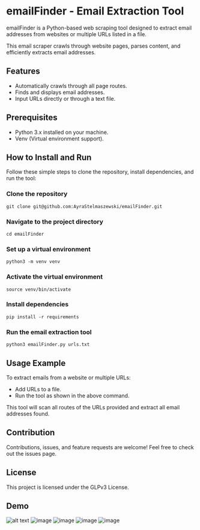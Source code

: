 # emailFinder - Email Extraction Tool
emailFinder is a Python-based web scraping tool designed to extract email addresses from websites or multiple URLs listed in a file. 

This email scraper crawls through website pages, parses content, and efficiently extracts email addresses.

## Features
- Automatically crawls through all page routes.
- Finds and displays email addresses.
- Input URLs directly or through a text file.

## Prerequisites
- Python 3.x installed on your machine.
- Venv (Virtual environment support).

  
## How to Install and Run

Follow these simple steps to clone the repository, install dependencies, and run the tool:

### Clone the repository
```
git clone git@github.com:AyraStelmaszewski/emailFinder.git
```

### Navigate to the project directory
```
cd emailFinder
```

### Set up a virtual environment

```
python3 -m venv venv
```

### Activate the virtual environment
```
source venv/bin/activate
```

### Install dependencies
```
pip install -r requirements
```
### Run the email extraction tool
```
python3 emailFinder.py urls.txt 
```


## Usage Example
To extract emails from a website or multiple URLs:

- Add URLs to a file.
- Run the tool as shown in the above command.


This tool will scan all routes of the URLs provided and extract all email addresses found.

## Contribution
Contributions, issues, and feature requests are welcome! Feel free to check out the issues page.

## License
This project is licensed under the GLPv3 License.

## Demo 
![alt text](https://github.com/past3ll3/emailFinder/blob/main/demo.gif)
![image](https://github.com/user-attachments/assets/73892d0c-7f4b-4d2f-8454-1f96151215a9)
![image](https://github.com/user-attachments/assets/6db660e4-8930-44a4-a1ee-42a37d8da15e)
![image](https://github.com/user-attachments/assets/cc790f66-12e9-4459-84e7-68530da62553)
![image](https://github.com/user-attachments/assets/fd9b3c3f-17fa-436d-8843-0a4099d0f81f)

